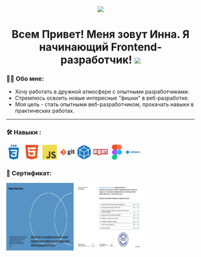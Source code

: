 
<div id="header" align="center">
<img src="https://media.giphy.com/media/jdPMeyv9rn0hZHh8n9/giphy.gif" width="200"/>
<h1>
  Всем Привет! Меня зовут Инна. Я начинающий Frontend-разработчик!
  <img src="https://media.giphy.com/media/hvRJCLFzcasrR4ia7z/giphy.gif" width="30px"/>
</h1></div>


### :woman_technologist: Обо мне:
- Хочу работать в дружной атмосфере с опытными разработчиками.
- Стремлюсь освоить новые интересные "фишки" в веб-разработке.
- Моя цель - стать опытными веб-разработчиком, прокачать навыки в практических работах.

---

### :hammer_and_wrench: Навыки :
<div>
  <img src="https://github.com/devicons/devicon/blob/master/icons/css3/css3-plain-wordmark.svg"  title="CSS3" alt="CSS" width="40" height="40"/>&nbsp;
  <img src="https://github.com/devicons/devicon/blob/master/icons/html5/html5-original.svg" title="HTML5" alt="HTML" width="40" height="40"/>&nbsp;
  <img src="https://github.com/devicons/devicon/blob/master/icons/javascript/javascript-original.svg" title="JavaScript" alt="JavaScript" width="40" height="40"/>&nbsp;
  <img src="https://github.com/devicons/devicon/blob/master/icons/git/git-original-wordmark.svg" title="Git" **alt="Git" width="40" height="40"/>
  <img src="https://github.com/devicons/devicon/blob/master/icons/webpack/webpack-plain.svg" title="Git" **alt="Git" width="40" height="40"/>
  <img src="https://github.com/devicons/devicon/blob/master/icons/npm/npm-original-wordmark.svg" **alt="Git" width="40" height="40"/>
  <img src="https://github.com/devicons/devicon/blob/master/icons/figma/figma-original.svg" **alt="Git" width="40" height="40"/>
  <img src="https://github.com/devicons/devicon/blob/master/icons/webpack/webpack-plain-wordmark.svg" **alt="Git" width="40" height="40"/>
  </div>
  
  ### 📖 Сертификат:
  <div>
<img src="https://github.com/InnaRomanova/InnaRomanova/blob/main/Романова%20Инна%20Петровна_20232WD00005_Страница_1.png" height="180px" width="180px" alt="certificate">
<img src="https://github.com/InnaRomanova/InnaRomanova/blob/main/Романова%20Инна%20Петровна_20232WD00005_Страница_2.png" height="180px" width="180px" alt="certificate">
  </div>
